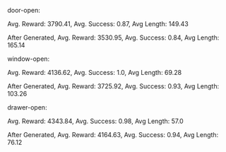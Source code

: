 door-open:

Avg. Reward: 3790.41, Avg. Success: 0.87, Avg Length: 149.43

After Generated, Avg. Reward: 3530.95, Avg. Success: 0.84, Avg Length: 165.14


window-open:

Avg. Reward: 4136.62, Avg. Success: 1.0, Avg Length: 69.28

After Generated, Avg. Reward: 3725.92, Avg. Success: 0.93, Avg Length: 103.26


drawer-open:

Avg. Reward: 4343.84, Avg. Success: 0.98, Avg Length: 57.0

After Generated, Avg. Reward: 4164.63, Avg. Success: 0.94, Avg Length: 76.12